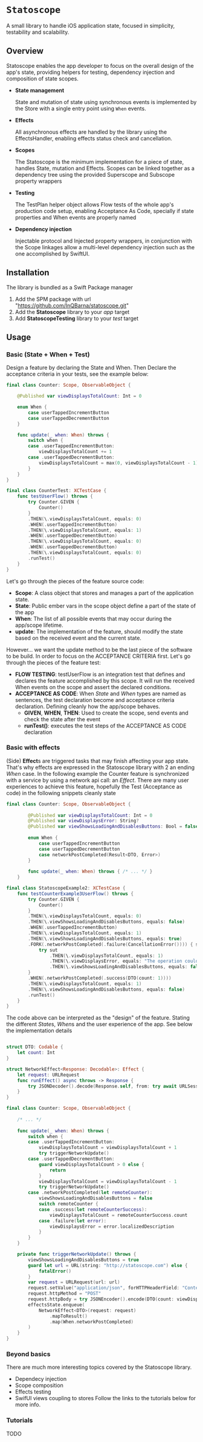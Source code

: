 # ``Statoscope``

A small library to handle iOS application state, focused in simplicity, testability and scalability.

## Overview

Statoscope enables the app developer to focus on the overall design of the app's state, providing helpers for testing, dependency injection and composition of state scopes.

* **State management**

    State and mutation of state using synchronous events is implemented by the Store with a single entry point using `When` events.

* **Effects**

    All asynchronous effects are handled by the library using the EffectsHandler, enabling effects status check and cancellation.

* **Scopes**

    The Statoscope is the minimum implementation for a piece of state, handles State, mutation and Effects. Scopes can be linked together as a dependency tree using the provided Superscope and Subscope property wrappers

* **Testing**

    The TestPlan helper object allows Flow tests of the whole app's production code setup, enabling Acceptance As Code, specially if state properties and When events are properly named

* **Dependency injection**

    Injectable protocol and Injected property wrappers, in conjunction with the Scope linkages allow a multi-level dependency injection such as the one accomplished by SwiftUI.

## Installation

The library is bundled as a Swift Package manager

  1. Add the SPM package with url "https://github.com/InQBarna/statoscope.git"
  2. Add the **Statoscope** library to your *app* target
  3. Add **StatoscopeTesting** library to your *test* target

## Usage

### Basic (State + When + Test)

Design a feature by declaring the State and When. Then Declare the acceptance criteria in your tests, see the example below:

```swift
final class Counter: Scope, ObservableObject {

    @Published var viewDisplaysTotalCount: Int = 0

    enum When {
        case userTappedIncrementButton
        case userTappedDecrementButton
    }

    func update(_ when: When) throws {
        switch when {
        case .userTappedIncrementButton:
            viewDisplaysTotalCount += 1
        case .userTappedDecrementButton:
            viewDisplaysTotalCount = max(0, viewDisplaysTotalCount - 1)
        }
    }
}
```

```swift
final class CounterTest: XCTestCase {
    func testUserFlow() throws {
        try Counter.GIVEN {
            Counter()
        }
        .THEN(\.viewDisplaysTotalCount, equals: 0)
        .WHEN(.userTappedIncrementButton)
        .THEN(\.viewDisplaysTotalCount, equals: 1)
        .WHEN(.userTappedDecrementButton)
        .THEN(\.viewDisplaysTotalCount, equals: 0)
        .WHEN(.userTappedDecrementButton)
        .THEN(\.viewDisplaysTotalCount, equals: 0)
        .runTest()
    }
}
```

Let's go through the pieces of the feature source code:

* **Scope**: A class object that stores and manages a part of the application state. 
* **State**: Public ember vars in the scope object define a part of the state of the app
* **When**: The list of all possible events that may occur during the app/scope lifetime.
* **update**: The implementation of the feature, should modify the state based on the received event and the current state.

However... we want the update method to be the last piece of the software to be build. In order to focus on the ACCEPTANCE CRITERIA first. Let's go through the pieces of the feature test:

* **FLOW TESTING**: testUserFlow is an integration test that defines and declares the feature accomplished by this scope. It will run the received When events on the scope and assert the declared conditions.
* **ACCEPTANCE AS CODE**: When *State* and *When* types are named as sentences, the test declaration become and acceptance criteria declaration. Defining cleanly how the app/scope behaves.
  * **GIVEN**, **WHEN**, **THEN**: Used to create the scope, send events and check the state after the event
  * **runTest()**: executes the test steps of the ACCEPTANCE AS CODE declaration

### Basic with effects

(Side) **Effect**s are triggered tasks that may finish affecting your app state. That's why effects are expressed in the Statoscope library with 2 an ending *When* case. In the following example the Counter feature is synchronized with a service by using a network api call: an *Effect*. There are many user experiences to achieve this feature, hopefully the Test (Acceptance as code) in the following snippets cleanly state

```swift
final class Counter: Scope, ObservableObject {
        
        @Published var viewDisplaysTotalCount: Int = 0
        @Published var viewDisplaysError: String?
        @Published var viewShowsLoadingAndDisablesButtons: Bool = false
        
        enum When {
            case userTappedIncrementButton
            case userTappedDecrementButton
            case networkPostCompleted(Result<DTO, Error>)
        }
        
        func update(_ when: When) throws { /* ... */ }
    }
```

```swift
final class StatoscopeExample2: XCTestCase {
    func testCounterExample3UserFlow() throws {
        try Counter.GIVEN {
            Counter()
        }
        .THEN(\.viewDisplaysTotalCount, equals: 0)
        .THEN(\.viewShowsLoadingAndDisablesButtons, equals: false)
        .WHEN(.userTappedIncrementButton)
        .THEN(\.viewDisplaysTotalCount, equals: 1)
        .THEN(\.viewShowsLoadingAndDisablesButtons, equals: true)
        .FORK(.networkPostCompleted(.failure(CancellationError()))) { sut in
            try sut
                .THEN(\.viewDisplaysTotalCount, equals: 1)
                .THEN(\.viewDisplaysError, equals: "The operation couldn’t be completed. (Swift.CancellationError error 1.)")
                .THEN(\.viewShowsLoadingAndDisablesButtons, equals: false)
        }
        .WHEN(.networkPostCompleted(.success(DTO(count: 1))))
        .THEN(\.viewDisplaysTotalCount, equals: 1)
        .THEN(\.viewShowsLoadingAndDisablesButtons, equals: false)
        .runTest()
    }
}
```

The code above can be interpreted as the "design" of the feature. Stating the different *State*s, *When*s and the user experience of the app. See below the implementation details

```swift

struct DTO: Codable {
    let count: Int
}

struct NetworkEffect<Response: Decodable>: Effect {
    let request: URLRequest
    func runEffect() async throws -> Response {
        try JSONDecoder().decode(Response.self, from: try await URLSession.shared.data(for: request).0)
    }
}

final class Counter: Scope, ObservableObject {
        
    /* ... */
    
    func update(_ when: When) throws {
        switch when {
        case .userTappedIncrementButton:
            viewDisplaysTotalCount = viewDisplaysTotalCount + 1
            try triggerNetworkUpdate()
        case .userTappedDecrementButton:
            guard viewDisplaysTotalCount > 0 else {
                return
            }
            viewDisplaysTotalCount = viewDisplaysTotalCount - 1
            try triggerNetworkUpdate()
        case .networkPostCompleted(let remoteCounter):
            viewShowsLoadingAndDisablesButtons = false
            switch remoteCounter {
            case .success(let remoteCounterSuccess):
                viewDisplaysTotalCount = remoteCounterSuccess.count
            case .failure(let error):
                viewDisplaysError = error.localizedDescription
            }
        }
    }

    private func triggerNetworkUpdate() throws {
        viewShowsLoadingAndDisablesButtons = true
        guard let url = URL(string: "http://statoscope.com") else {
            fatalError()
        }
        var request = URLRequest(url: url)
        request.setValue("application/json", forHTTPHeaderField: "Content-Type")
        request.httpMethod = "POST"
        request.httpBody = try JSONEncoder().encode(DTO(count: viewDisplaysTotalCount))
        effectsState.enqueue(
            NetworkEffect<DTO>(request: request)
                .mapToResult()
                .map(When.networkPostCompleted)
        )
    }
}
```

### Beyond basics

There are much more interesting topics covered by the Statoscope library.
* Dependecy injection
* Scope composition
* Effects testing
* SwifUI views coupling to stores
Follow the links to the tutorials below for more info.

### Tutorials

TODO
